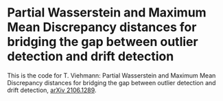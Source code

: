 # Partial Wasserstein and Maximum Mean Discrepancy distances for bridging the gap between outlier detection and drift detection

This is the code for T. Viehmann: Partial Wasserstein and Maximum Mean Discrepancy distances for bridging the gap between outlier detection and drift detection,
[arXiv 2106.1289](https://arxiv.org/abs/2106.1289).
